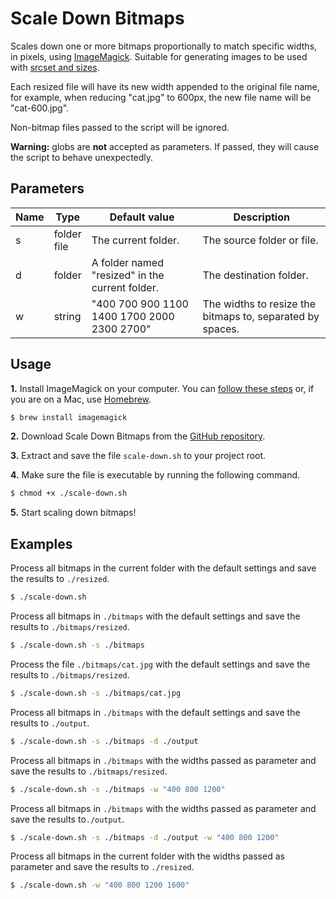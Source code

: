 # Scale Down Bitmaps

Scales down one or more bitmaps proportionally to match specific widths, in pixels, using [ImageMagick](https://www.imagemagick.org/). Suitable for generating images to be used with [srcset and sizes](https://ericportis.com/posts/2014/srcset-sizes/).

Each resized file will have its new width appended to the original file name, for example, when reducing "cat.jpg" to 600px, the new file name will be "cat-600.jpg".

Non-bitmap files passed to the script will be ignored.

**Warning:** globs are **not** accepted as parameters. If passed, they will cause the script to behave unexpectedly.

## Parameters

| Name | Type | Default value | Description |
|---|---|---|---|
| s | folder<br> file | The current folder. | The source folder or file. |
| d | folder | A folder named "resized" in the current folder. | The destination folder. |
| w | string | "400 700 900 1100 1400 1700 2000 2300 2700" | The widths to resize the bitmaps to, separated by spaces. |


## Usage

**1.** Install ImageMagick on your computer. You can [follow these steps](http://imagemagick.org/script/download.php) or, if you are on a Mac, use [Homebrew](https://brew.sh/index.html).

```sh
$ brew install imagemagick
```

**2.** Download Scale Down Bitmaps from the [GitHub repository]().

**3.** Extract and save the file `scale-down.sh` to your project root.

**4.** Make sure the file is executable by running the following command.

```sh
$ chmod +x ./scale-down.sh
```

**5.** Start scaling down bitmaps!


## Examples

Process all bitmaps in the current folder with the default settings and save the results to `./resized`.

```sh
$ ./scale-down.sh
```

Process all bitmaps in `./bitmaps` with the default settings and save the results to `./bitmaps/resized`.

```sh
$ ./scale-down.sh -s ./bitmaps
```

Process the file `./bitmaps/cat.jpg` with the default settings and save the results to `./bitmaps/resized`.

```sh
$ ./scale-down.sh -s ./bitmaps/cat.jpg
```

Process all bitmaps in `./bitmaps` with the default settings and save the results to `./output`.

```sh
$ ./scale-down.sh -s ./bitmaps -d ./output
```

Process all bitmaps in `./bitmaps` with the widths passed as parameter and save the results to `./bitmaps/resized`.

```sh
$ ./scale-down.sh -s ./bitmaps -w "400 800 1200"
```

Process all bitmaps in `./bitmaps` with the widths passed as parameter and save the results to`./output`.

```sh
$ ./scale-down.sh -s ./bitmaps -d ./output -w "400 800 1200"
```

Process all bitmaps in the current folder with the widths passed as parameter and save the results to `./resized`.

```sh
$ ./scale-down.sh -w "400 800 1200 1600"
```
